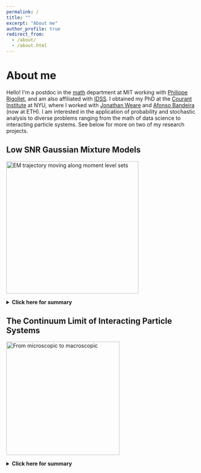```yaml
---
permalink: /
title: ""
excerpt: "About me"
author_profile: true
redirect_from: 
  - /about/
  - /about.html
---
```


About me
======


Hello! I'm a postdoc in the [math](https://math.mit.edu/) department at MIT working with [Philippe Rigollet](https://math.mit.edu/~rigollet/), and am also affiliated with [IDSS](https://idss.mit.edu/). I obtained my PhD at the [Courant Institute](https://math.nyu.edu/dynamic/) at NYU, where I worked with <a href="https://cims.nyu.edu/~weare/">Jonathan Weare</a> and <a href="https://people.math.ethz.ch/~abandeira/">Afonso Bandeira</a> (now at ETH). I am interested in the application of probability and stochastic analysis to diverse problems ranging from the math of data science to interacting particle systems. See below for more on two of my research projects.   <br>

##  <strong>Low SNR Gaussian Mixture Models</strong><br>
  <img src="https://anyakatsevich.github.io/images/GMM_demo.png"
     alt="EM trajectory moving along moment level sets"
     style="height:350px;" />
<br>

<details>

  <summary><strong>Click here for summary</strong></summary>
  <br>
 With Afonso Bandeira, I studied statistical inference for Gaussian mixture models in the regime of vanishing separation between mixture centers. This regime is of particular interest in applications such as cryo-electron microscopy, in which the mixture centers are known to enjoy additional structure: they are related to each other by the action of a group. We explored the surprising intimate connection between log likelihood maximization algorithms such as EM, and the method of moments, in this regime. 
</details>

## <strong> The Continuum Limit of Interacting Particle Systems</strong><br>

 <img src="https://anyakatsevich.github.io/images/direction1_2.png"
     alt="From microscopic to macroscopic"
     style="height:300px;" />    

<details>

  <summary><strong>Click here for summary</strong></summary>
<br>
Together with <a href="https://cims.nyu.edu/~weare/">Jonathan Weare</a>, <a href="https://marzuola.web.unc.edu/">Jeremy Marzuola</a> at UNC Chapel Hill, and other collaborators, I studied interacting particle models for particle diffusion on a crystal surface. The overarching question is the following: given a stochastic process governing this diffusion on a microscopic level, can we derive an equation for the collective, macroscopic motion of particles by "zooming out" on this microscopic dynamics? We have approached this problem using a blend of numerical simulation and probabilistic analysis. 
 </details> 
 
 

